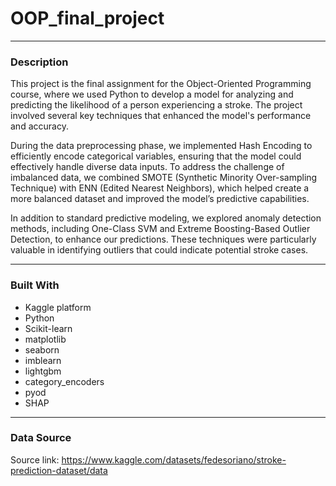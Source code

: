 # OOP_final_project

---
### Description
This project is the final assignment for the Object-Oriented Programming course, where we used Python to develop a model for analyzing and predicting the likelihood of a person experiencing a stroke. The project involved several key techniques that enhanced the model's performance and accuracy.

During the data preprocessing phase, we implemented Hash Encoding to efficiently encode categorical variables, ensuring that the model could effectively handle diverse data inputs. To address the challenge of imbalanced data, we combined SMOTE (Synthetic Minority Over-sampling Technique) with ENN (Edited Nearest Neighbors), which helped create a more balanced dataset and improved the model’s predictive capabilities.

In addition to standard predictive modeling, we explored anomaly detection methods, including One-Class SVM and Extreme Boosting-Based Outlier Detection, to enhance our predictions. These techniques were particularly valuable in identifying outliers that could indicate potential stroke cases.

---
### Built With

- Kaggle platform
- Python 
- Scikit-learn
- matplotlib
- seaborn
- imblearn
- lightgbm
- category_encoders
- pyod
- SHAP

---
### Data Source
Source link: https://www.kaggle.com/datasets/fedesoriano/stroke-prediction-dataset/data
